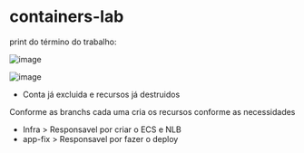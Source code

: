 # containers-lab

print do término do trabalho:

![image](https://github.com/user-attachments/assets/2b3ed597-c73f-4d5b-87f9-e255475e8b22)


![image](https://github.com/user-attachments/assets/43c5f6ed-420e-4723-bc1d-7672c19184b3)


- Conta já excluida e recursos já destruidos

Conforme as branchs cada uma cria os recursos conforme as necessidades 

- Infra > Responsavel por criar o ECS e NLB
- app-fix > Responsavel por fazer o deploy 
